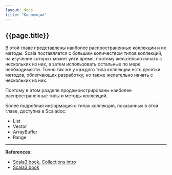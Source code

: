 ```yaml
---
layout: docs
title: "Коллекции"
---
```


## {{page.title}}

В этой главе представлены наиболее распространенные коллекции и их методы. 
Scala поставляется с большим количеством типов коллекций, на изучение которых может уйти время, 
поэтому желательно начать с нескольких из них, а затем использовать остальные по мере необходимости. 
Точно так же у каждого типа коллекции есть десятки методов, облегчающих разработку, 
но также желательно начать с нескольких из них.

Поэтому в этом разделе продемонстрированы наиболее распространенные типы и методы коллекций.

Более подробная информация о типах коллекций, показанных в этой главе, доступна в Scaladoc:
- List
- Vector
- ArrayBuffer
- Range



---

**References:**
- [Scala3 book, Collections intro](https://docs.scala-lang.org/scala3/book/collections-intro.html)
- [Scala3 book](https://docs.scala-lang.org/scala3/book/taste-collections.html)
